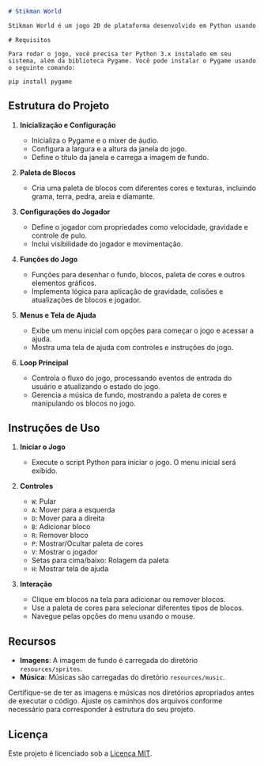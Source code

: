```markdown
# Stikman World

Stikman World é um jogo 2D de plataforma desenvolvido em Python usando a biblioteca Pygame. Neste jogo, você controla um personagem (Cúbico) que pode interagir com diferentes blocos, pular, e explorar o mundo do jogo.
```
```
# Requisitos

Para rodar o jogo, você precisa ter Python 3.x instalado em seu sistema, além da biblioteca Pygame. Você pode instalar o Pygame usando o seguinte comando:
```
```
pip install pygame
```

## Estrutura do Projeto

1. **Inicialização e Configuração**
   - Inicializa o Pygame e o mixer de áudio.
   - Configura a largura e a altura da janela do jogo.
   - Define o título da janela e carrega a imagem de fundo.

2. **Paleta de Blocos**
   - Cria uma paleta de blocos com diferentes cores e texturas, incluindo grama, terra, pedra, areia e diamante.

3. **Configurações do Jogador**
   - Define o jogador com propriedades como velocidade, gravidade e controle de pulo.
   - Inclui visibilidade do jogador e movimentação.

4. **Funções do Jogo**
   - Funções para desenhar o fundo, blocos, paleta de cores e outros elementos gráficos.
   - Implementa lógica para aplicação de gravidade, colisões e atualizações de blocos e jogador.

5. **Menus e Tela de Ajuda**
   - Exibe um menu inicial com opções para começar o jogo e acessar a ajuda.
   - Mostra uma tela de ajuda com controles e instruções do jogo.

6. **Loop Principal**
   - Controla o fluxo do jogo, processando eventos de entrada do usuário e atualizando o estado do jogo.
   - Gerencia a música de fundo, mostrando a paleta de cores e manipulando os blocos no jogo.

## Instruções de Uso

1. **Iniciar o Jogo**
   - Execute o script Python para iniciar o jogo. O menu inicial será exibido.

2. **Controles**
   - `W`: Pular
   - `A`: Mover para a esquerda
   - `D`: Mover para a direita
   - `B`: Adicionar bloco
   - `R`: Remover bloco
   - `P`: Mostrar/Ocultar paleta de cores
   - `V`: Mostrar o jogador
   - Setas para cima/baixo: Rolagem da paleta
   - `H`: Mostrar tela de ajuda

3. **Interação**
   - Clique em blocos na tela para adicionar ou remover blocos.
   - Use a paleta de cores para selecionar diferentes tipos de blocos.
   - Navegue pelas opções do menu usando o mouse.

## Recursos

- **Imagens**: A imagem de fundo é carregada do diretório `resources/sprites`.
- **Música**: Músicas são carregadas do diretório `resources/music`.

Certifique-se de ter as imagens e músicas nos diretórios apropriados antes de executar o código. Ajuste os caminhos dos arquivos conforme necessário para corresponder à estrutura do seu projeto.

## Licença

Este projeto é licenciado sob a [Licença MIT](LICENSE).
